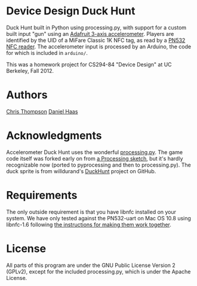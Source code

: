 Device Design Duck Hunt
=======================

Duck Hunt built in Python using processing.py, with support for a custom built
input "gun" using an [Adafruit 3-axis
accelerometer](http://www.adafruit.com/products/163). Players are identified
by the UID of a MiFare Classic 1K NFC tag, as read by a [PN532 NFC
reader](http://adafruit.com/products/364). The accelerometer input is
processed by an Arduino, the code for which is included in `arduino/`.

This was a homework project for CS294-84 "Device Design" at UC Berkeley, Fall 2012.

Authors
=======

[Chris Thompson](http://www.cs.berkeley.edu/~cthompson)
[Daniel Haas](http://www.cs.berkeley.edu/~dhaas)

Acknowledgments
===============

Accelerometer Duck Hunt uses the wonderful
[processing.py](http://github.com/jdf/processing.py). The game code itself was
forked early on from [a Processing
sketch](http://www.openprocessing.org/sketch/5927), but it's hardly
recognizable now (ported to pyprocessing and then to processing.py). The duck
sprite is from willdurand's [DuckHunt](https://github.com/willdurand/DuckHunt)
project on GitHub.

Requirements
============

The only outside requirement is that you have libnfc installed on your system.
We have only tested against the PN532-uart on Mac OS 10.8 using libnfc-1.6
following [the instructions for making them work
together](http://www.ladyada.net/wiki/tutorials/products/rfidnfc/libnfc.html).

License
=======

All parts of this program are under the GNU Public License Version 2 (GPLv2),
except for the included processing.py, which is under the Apache License.
